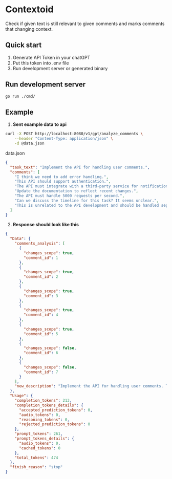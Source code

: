 # Contextoid

Check if given text is still relevant to given comments and marks comments that changing context.


## Quick start

1. Generate API Token in your chatGPT
2. Put this token into .env file
3. Run development server or generated binary


## Run development server

```bash
go run ./cmd/
```


## Example

1. **Sent example data to api**

```bash
curl -X POST http://localhost:8080/v1/gpt/analyze_comments \
    --header "Content-Type: application/json" \
    -d @data.json
```

data.json
```json
{
  "task_text": "Implement the API for handling user comments.",
  "comments": [
    "I think we need to add error handling.",
    "This API should support authentication.",
    "The API must integrate with a third-party service for notifications.",
    "Update the documentation to reflect recent changes.",
    "The API must handle 5000 requests per second.",
    "Can we discuss the timeline for this task? It seems unclear.",
    "This is unrelated to the API development and should be handled separately."
  ]
}
```


2. **Response should look like this**
```json
{
  "Data": {
    "comments_analysis": [
      {
        "changes_scope": true,
        "comment_id": 1
      },
      {
        "changes_scope": true,
        "comment_id": 2
      },
      {
        "changes_scope": true,
        "comment_id": 3
      },
      {
        "changes_scope": true,
        "comment_id": 4
      },
      {
        "changes_scope": true,
        "comment_id": 5
      },
      {
        "changes_scope": false,
        "comment_id": 6
      },
      {
        "changes_scope": false,
        "comment_id": 7
      }
    ],
    "new_description": "Implement the API for handling user comments. The API should support authentication, add error handling, and handle 5000 requests per second. The API must integrate with a third-party service for notifications. After all updates, the documentation needs to be updated to reflect the changes."
  },
  "Usage": {
    "completion_tokens": 213,
    "completion_tokens_details": {
      "accepted_prediction_tokens": 0,
      "audio_tokens": 0,
      "reasoning_tokens": 0,
      "rejected_prediction_tokens": 0
    },
    "prompt_tokens": 261,
    "prompt_tokens_details": {
      "audio_tokens": 0,
      "cached_tokens": 0
    },
    "total_tokens": 474
  },
  "finish_reason": "stop"
}

```

